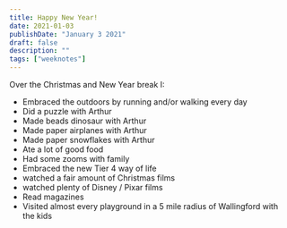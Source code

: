 ```yaml
---
title: Happy New Year!
date: 2021-01-03
publishDate: "January 3 2021"
draft: false
description: ""
tags: ["weeknotes"]
---
```


Over the Christmas and New Year break I:

- Embraced the outdoors by running and/or walking every day
- Did a puzzle with Arthur
- Made beads dinosaur with Arthur
- Made paper airplanes with Arthur
- Made paper snowflakes with Arthur
- Ate a lot of good food
- Had some zooms with family
- Embraced the new Tier 4 way of life
- watched a fair amount of Christmas films
- watched plenty of Disney / Pixar films
- Read magazines
- Visited almost every playground in a 5 mile radius of Wallingford with the kids
